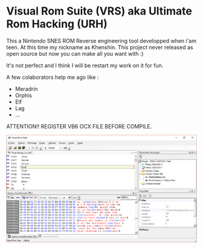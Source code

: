 # Visual Rom Suite (VRS) aka Ultimate Rom Hacking (URH)

This a Nintendo SNES ROM Reverse engineering tool developped when i'am teen. At this time my nickname as Khenshin. This project never released as open source but now you can make all you want with :) 

It's not perfect and I think I will be restart my work on it for fun.

A few colaborators help me ago like :
- Meradrin
- Orphis
- Elf
- Lag
- ...

ATTENTION!!  REGISTER VB6 OCX FILE BEFORE COMPILE. 

![example](VRSSample.png?raw=true)

